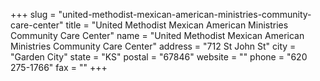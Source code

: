 +++
slug = "united-methodist-mexican-american-ministries-community-care-center"
title = "United Methodist Mexican American Ministries Community Care Center"
name = "United Methodist Mexican American Ministries Community Care Center"
address = "712 St John St"
city = "Garden City"
state = "KS"
postal = "67846"
website = ""
phone = "620 275-1766"
fax = ""
+++
